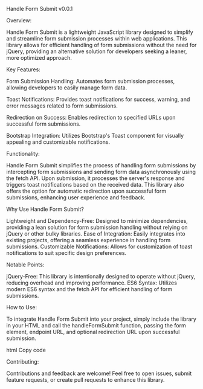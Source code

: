 Handle Form Submit v0.0.1

Overview:

Handle Form Submit is a lightweight JavaScript library designed to simplify and streamline form submission processes within web applications. This library allows for efficient handling of form submissions without the need for jQuery, providing an alternative solution for developers seeking a leaner, more optimized approach.

Key Features:

Form Submission Handling: Automates form submission processes, allowing developers to easily manage form data.

Toast Notifications: Provides toast notifications for success, warning, and error messages related to form submissions.

Redirection on Success: Enables redirection to specified URLs upon successful form submissions.

Bootstrap Integration: Utilizes Bootstrap's Toast component for visually appealing and customizable notifications.

Functionality:

Handle Form Submit simplifies the process of handling form submissions by intercepting form submissions and sending form data asynchronously using the fetch API. Upon submission, it processes the server's response and triggers toast notifications based on the received data. This library also offers the option for automatic redirection upon successful form submissions, enhancing user experience and feedback.

Why Use Handle Form Submit?

Lightweight and Dependency-Free: Designed to minimize dependencies, providing a lean solution for form submission handling without relying on jQuery or other bulky libraries.
Ease of Integration: Easily integrates into existing projects, offering a seamless experience in handling form submissions.
Customizable Notifications: Allows for customization of toast notifications to suit specific design preferences.

Notable Points:

jQuery-Free: This library is intentionally designed to operate without jQuery, reducing overhead and improving performance.
ES6 Syntax: Utilizes modern ES6 syntax and the fetch API for efficient handling of form submissions.

How to Use:

To integrate Handle Form Submit into your project, simply include the library in your HTML and call the handleFormSubmit function, passing the form element, endpoint URL, and optional redirection URL upon successful submission.

html
Copy code

<script src="handle-form-submit.js"></script>

Contributing:

Contributions and feedback are welcome! Feel free to open issues, submit feature requests, or create pull requests to enhance this library.
